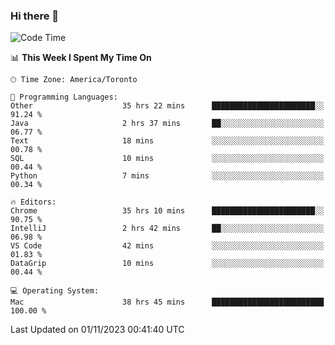 ### Hi there 👋


<!--START_SECTION:waka-->
![Code Time](http://img.shields.io/badge/Code%20Time-1%2C308%20hrs%2056%20mins-blue)

📊 **This Week I Spent My Time On** 

```text
🕑︎ Time Zone: America/Toronto

💬 Programming Languages: 
Other                    35 hrs 22 mins      ███████████████████████░░   91.24 % 
Java                     2 hrs 37 mins       ██░░░░░░░░░░░░░░░░░░░░░░░   06.77 % 
Text                     18 mins             ░░░░░░░░░░░░░░░░░░░░░░░░░   00.78 % 
SQL                      10 mins             ░░░░░░░░░░░░░░░░░░░░░░░░░   00.44 % 
Python                   7 mins              ░░░░░░░░░░░░░░░░░░░░░░░░░   00.34 % 

🔥 Editors: 
Chrome                   35 hrs 10 mins      ███████████████████████░░   90.75 % 
IntelliJ                 2 hrs 42 mins       ██░░░░░░░░░░░░░░░░░░░░░░░   06.98 % 
VS Code                  42 mins             ░░░░░░░░░░░░░░░░░░░░░░░░░   01.83 % 
DataGrip                 10 mins             ░░░░░░░░░░░░░░░░░░░░░░░░░   00.44 % 

💻 Operating System: 
Mac                      38 hrs 45 mins      █████████████████████████   100.00 % 
```


 Last Updated on 01/11/2023 00:41:40 UTC
<!--END_SECTION:waka-->

<!--
**SillyPasty/SillyPasty** is a ✨ _special_ ✨ repository because its `README.md` (this file) appears on your GitHub profile.

Here are some ideas to get you started:

- 🔭 I’m currently working on ...
- 🌱 I’m currently learning ...
- 👯 I’m looking to collaborate on ...
- 🤔 I’m looking for help with ...
- 💬 Ask me about ...
- 📫 How to reach me: ...
- 😄 Pronouns: ...
- ⚡ Fun fact: ...
-->


